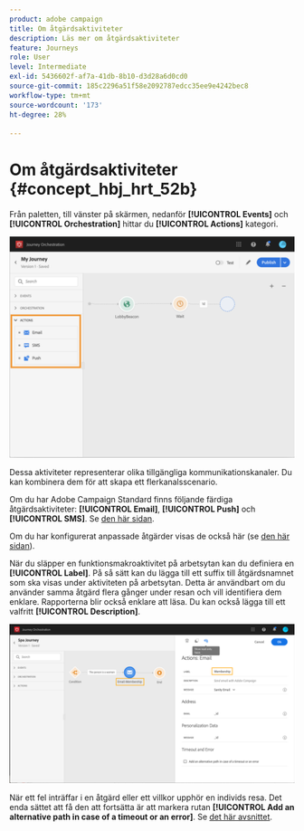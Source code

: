 ```yaml
---
product: adobe campaign
title: Om åtgärdsaktiviteter
description: Läs mer om åtgärdsaktiviteter
feature: Journeys
role: User
level: Intermediate
exl-id: 5436602f-af7a-41db-8b10-d3d28a6d0cd0
source-git-commit: 185c2296a51f58e2092787edcc35ee9e4242bec8
workflow-type: tm+mt
source-wordcount: '173'
ht-degree: 28%

---
```


# Om åtgärdsaktiviteter {#concept_hbj_hrt_52b}

Från paletten, till vänster på skärmen, nedanför **[!UICONTROL Events]** och **[!UICONTROL Orchestration]** hittar du **[!UICONTROL Actions]** kategori.

![](../assets/journey58.png)

Dessa aktiviteter representerar olika tillgängliga kommunikationskanaler. Du kan kombinera dem för att skapa ett flerkanalsscenario.

Om du har Adobe Campaign Standard finns följande färdiga åtgärdsaktiviteter: **[!UICONTROL Email]**, **[!UICONTROL Push]** och **[!UICONTROL SMS]**. Se [den här sidan](../building-journeys/using-adobe-campaign-actions.md).

Om du har konfigurerat anpassade åtgärder visas de också här (se [den här sidan](../building-journeys/using-custom-actions.md)).

När du släpper en funktionsmakroaktivitet på arbetsytan kan du definiera en **[!UICONTROL Label]**. På så sätt kan du lägga till ett suffix till åtgärdsnamnet som ska visas under aktiviteten på arbetsytan. Detta är användbart om du använder samma åtgärd flera gånger under resan och vill identifiera dem enklare. Rapporterna blir också enklare att läsa. Du kan också lägga till ett valfritt **[!UICONTROL Description]**.

![](../assets/journey59bis.png)

När ett fel inträffar i en åtgärd eller ett villkor upphör en individs resa. Det enda sättet att få den att fortsätta är att markera rutan **[!UICONTROL Add an alternative path in case of a timeout or an error]**. Se [det här avsnittet](../building-journeys/using-the-journey-designer.md#paths).
